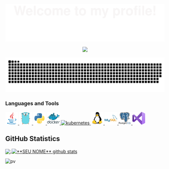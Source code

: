 ![](assets/Bottom_up.svg) 

<!--h1 without bottom border-->
<p align="center">
  <img src="https://readme-typing-svg.herokuapp.com?font=Fira+Code&pause=1000&width=435&lines=Hi+%F0%9F%91%8B%2C+I'm+weekenthralling">
</p>

<picture>
  <source media="(prefers-color-scheme: dark)" srcset="https://raw.githubusercontent.com/weekenthralling/weekenthralling/output/github-contribution-grid-snake-dark.svg">
  <source media="(prefers-color-scheme: light)" srcset="https://raw.githubusercontent.com/weekenthralling/weekenthralling/output/github-contribution-grid-snake.svg">
  <img alt="github contribution grid snake animation" src="https://raw.githubusercontent.com/weekenthralling/weekenthralling/output/github-contribution-grid-snake.svg">
</picture>

<h3 align="left">Languages and Tools</h3>
<p align="left"> 
<a href="https://www.java.com" target="_blank"> <img src="https://raw.githubusercontent.com/devicons/devicon/master/icons/java/java-original.svg" alt="java" width="40" height="40"/> </a>
<a href="https://go.dev/" target="_blank"> <img src="https://raw.githubusercontent.com/devicons/devicon/master/icons/go/go-original.svg" alt="go" width="40" height="40"/> </a>
<a href="https://www.python.org" target="_blank"> <img src="https://raw.githubusercontent.com/devicons/devicon/master/icons/python/python-original.svg" alt="python" width="40" height="40"/> </a> 
<a href="https://www.docker.com/" target="_blank"> <img src="https://raw.githubusercontent.com/devicons/devicon/master/icons/docker/docker-original-wordmark.svg" alt="docker" width="40" height="40"/> </a> 
<a href="https://kubernetes.io" target="_blank"> <img src="https://www.vectorlogo.zone/logos/kubernetes/kubernetes-icon.svg" alt="kubernetes" width="40" height="40"/> </a> 
<a href="https://www.linux.org/" target="_blank"> <img src="https://raw.githubusercontent.com/devicons/devicon/master/icons/linux/linux-original.svg" alt="linux" width="40" height="40"/> </a> 
<a href="https://www.mysql.com/" target="_blank"> <img src="https://raw.githubusercontent.com/devicons/devicon/master/icons/mysql/mysql-original-wordmark.svg" alt="mysql" width="40" height="40"/> </a> 
<a href="https://www.postgresql.org" target="_blank"> <img src="https://raw.githubusercontent.com/devicons/devicon/master/icons/postgresql/postgresql-original-wordmark.svg" alt="postgresql" width="40" height="40"/> </a> 
<a href="https://code.visualstudio.com/" target="_blank"> <img src="https://raw.githubusercontent.com/devicons/devicon/master/icons/visualstudio/visualstudio-original.svg" alt="visualstudio" width="40" height="40"/> </a> </p>


## **GitHub Statistics**

<a href="https://github.com/weekenthralling">
  <img align="center" src="https://github-readme-stats.vercel.app/api/top-langs/?username=weekenthralling&theme=dracula&hide_langs_below=1" />
</a>

<a href="https://github.com/weekenthralling">
 <img align="center" src="https://github-readme-stats.vercel.app/api?username=weekenthralling&show_icons=true&theme=dracula&line_height=27" alt="**SEU NOME** github stats"/>
</a>

![pv](https://pageview.vercel.app/?github_user=weekenthralling)
